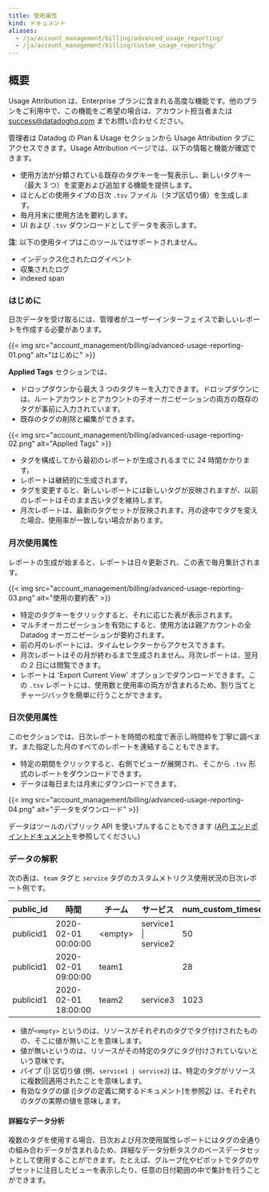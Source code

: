 ```yaml
---
title: 使用属性
kind: ドキュメント
aliases:
  - /ja/account_management/billing/advanced_usage_reporting/
  - /ja/account_management/billing/custom_usage_reporitng/
---
```

## 概要

<div class="alert alert-warning">
Usage Attribution は、Enterprise プランに含まれる高度な機能です。他のプランをご利用中で、この機能をご希望の場合は、アカウント担当者または <a href="mailto:success@datadoghq.com">success@datadoghq.com</a> までお問い合わせください。
</div>

管理者は Datadog の Plan & Usage セクションから Usage Attribution タブにアクセスできます。Usage Attribution ページでは、以下の情報と機能が確認できます。

- 使用方法が分類されている既存のタグキーを一覧表示し、新しいタグキー（最大 3 つ）を変更および追加する機能を提供します。
- ほとんどの使用タイプの日次 `.tsv` ファイル（タブ区切り値）を生成します。
- 毎月月末に使用方法を要約します。
- UI および `.tsv` ダウンロードとしてデータを表示します。

**注**: 以下の使用タイプはこのツールではサポートされません。

- インデックス化されたログイベント
- 収集されたログ
- indexed span

### はじめに

日次データを受け取るには、管理者がユーザーインターフェイスで新しいレポートを作成する必要があります。

{{< img src="account_management/billing/advanced-usage-reporting-01.png" alt="はじめに" >}}

**Applied Tags** セクションでは、

- ドロップダウンから最大 3 つのタグキーを入力できます。ドロップダウンには、ルートアカウントとアカウントの子オーガニゼーションの両方の既存のタグが事前に入力されています。
- 既存のタグの削除と編集ができます。

{{< img src="account_management/billing/advanced-usage-reporting-02.png" alt="Applied Tags" >}}

- タグを構成してから最初のレポートが生成されるまでに 24 時間かかります。
- レポートは継続的に生成されます。
- タグを変更すると、新しいレポートには新しいタグが反映されますが、以前のレポートはそのまま古いタグを維持します。
- 月次レポートは、最新のタグセットが反映されます。月の途中でタグを変えた場合、使用率が一致しない場合があります。

### 月次使用属性

レポートの生成が始まると、レポートは日々更新され、この表で毎月集計されます。

{{< img src="account_management/billing/advanced-usage-reporting-03.png" alt="使用の要約表" >}}

- 特定のタグキーをクリックすると、それに応じた表が表示されます。
- マルチオーガニゼーションを有効にすると、使用方法は親アカウントの全 Datadog オーガニゼーションが要約されます。
- 前の月のレポートには、タイムセレクターからアクセスできます。
- 月次レポートはその月が終わるまで生成されません。月次レポートは、翌月の 2 日には閲覧できます。
- レポートは 'Export Current View' オプションでダウンロードできます。この `.tsv` レポートには、使用数と使用率の両方が含まれるため、割り当てとチャージバックを簡単に行うことができます。

### 日次使用属性

このセクションでは、日次レポートを時間の粒度で表示し時間枠を丁寧に調べます。また指定した月のすべてのレポートを連結することもできます。

- 特定の期間をクリックすると、右側でビューが展開され、そこから `.tsv` 形式のレポートをダウンロードできます。
- データは毎日または月末にダウンロードできます。

{{< img src="account_management/billing/advanced-usage-reporting-04.png" alt="データをダウンロード" >}}

データはツールのパブリック API を使いプルすることもできます ([API エンドポイントドキュメント][1]を参照してください。)

### データの解釈

次の表は、`team` タグと `service` タグのカスタムメトリクス使用状況の日次レポート例です。

| public_id | 時間                | チーム          | サービス                  | num_custom_timeseries |
| --------- | ------------------- | ------------- | ------------------------ | --------------------- |
| publicid1 | 2020-02-01 00:00:00 | &lt;empty&gt; | service1 &#124; service2 | 50                    |
| publicid1 | 2020-02-01 09:00:00 | team1         |                          | 28                    |
| publicid1 | 2020-02-01 18:00:00 | team2         | service3                 | 1023                  |

- 値が`<empty>` というのは、リソースがそれぞれのタグでタグ付けされたものの、そこに値が無いことを意味します。
- 値が無いというのは、リソースがその特定のタグにタグ付けされていないという意味です。
- パイプ (|) 区切り値 (例、`service1 | service2`) は、特定のタグがリソースに複数回適用されたことを意味します。
- 有効なタグの値 ([タグの定義に関するドキュメント]を参照[2]) は、それぞれのタグの実際の値を意味します。

#### 詳細なデータ分析

複数のタグを使用する場合、日次および月次使用属性レポートにはタグの全通りの組み合わデータが含まれるため、詳細なデータ分析タスクのベースデータセットとして使用することができます。たとえば、グループ化やピボットでタグのサブセットに注目したビューを表示したり、任意の日付範囲の中で集計を行うことができます。

[1]: https://docs.datadoghq.com/ja/api/#get-daily-usage-attribution-available-files
[2]: https://docs.datadoghq.com/ja/getting_started/tagging/#defining-tags
